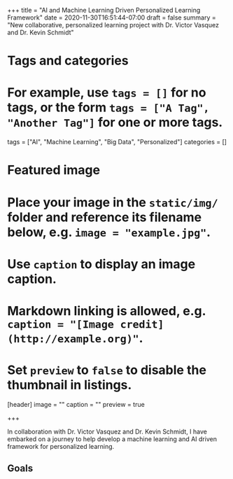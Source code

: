 +++
title = "AI and Machine Learning Driven Personalized Learning Framework"
date = 2020-11-30T16:51:44-07:00
draft = false
summary = "New collaborative, personalized learning project with Dr. Victor Vasquez and Dr. Kevin Schmidt"
# Tags and categories
# For example, use `tags = []` for no tags, or the form `tags = ["A Tag", "Another Tag"]` for one or more tags.
tags = ["AI", "Machine Learning", "Big Data", "Personalized"]
categories = []

# Featured image
# Place your image in the `static/img/` folder and reference its filename below, e.g. `image = "example.jpg"`.
# Use `caption` to display an image caption.
#   Markdown linking is allowed, e.g. `caption = "[Image credit](http://example.org)"`.
# Set `preview` to `false` to disable the thumbnail in listings.
[header]
image = ""
caption = ""
preview = true

+++

In collaboration with Dr. Victor Vasquez and Dr. Kevin Schmidt, I have embarked on a journey to help develop a machine learning and AI driven framework for personalized learning.  

## Goals
